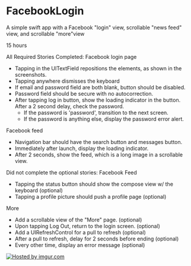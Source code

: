 FacebookLogin
=============

A simple swift app with a Facebook "login" view, scrollable "news feed" view, and scrollable "more"view

15 hours

All Required Stories Completed:
Facebook login page
* Tapping in the UITextField repositions the elements, as shown in the screenshots.
* Tapping anywhere dismisses the keyboard
* If email and password field are both blank, button should be disabled.
* Password field should be secure with no autocorrection.
* After tapping log in button, show the loading indicator in the button. After a 2 second delay, check the password.
  * If the password is 'password', transition to the next screen.
  * If the password is anything else, display the password error alert.

Facebook feed
* Navigation bar should have the search button and messages button.
* Immediately after launch, display the loading indicator.
* After 2 seconds, show the feed, which is a long image in a scrollable view.

Did not complete the optional stories:
Facebook Feed
* Tapping the status button should show the compose view w/ the keyboard (optional)
* Tapping a profile picture should push a profile page (optional)

More
* Add a scrollable view of the "More" page. (optional)
* Upon tapping Log Out, return to the login screen. (optional)
* Add a UIRefreshControl for a pull to refresh (optional)
* After a pull to refresh, delay for 2 seconds before ending (optional)
* Every other time, display an error message (optional)


<a href="http://imgur.com/ooYyR6z"><img src="http://i.imgur.com/ooYyR6z.gif" title="Hosted by imgur.com" /></a>
